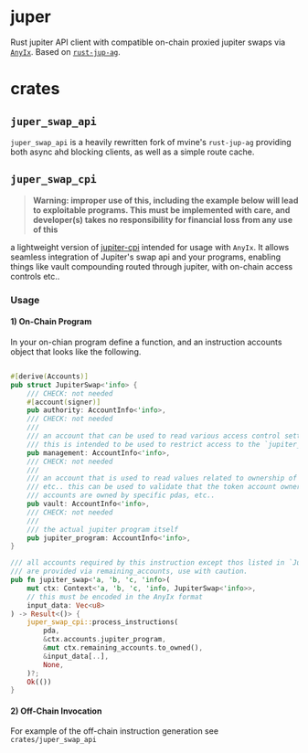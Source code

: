 # juper

Rust jupiter API client with compatible on-chain proxied jupiter swaps via [`AnyIx`](https://github.com/bonedaddy/anyix). Based on [`rust-jup-ag`](https://github.com/mvines/rust-jup-ag).
# crates

## `juper_swap_api`


`juper_swap_api` is a heavily rewritten fork of mvine's `rust-jup-ag` providing both async ahd blocking clients, as well as a simple route cache.

## `juper_swap_cpi`


> **Warning: improper use of this, including the example below will lead to exploitable programs. This must be implemented with care, and developer(s) takes no responsibility for financial loss from any use of this**

a lightweight version of [jupiter-cpi](https://github.com/jup-ag/jupiter-cpi) intended for usage with `AnyIx`. It allows seamless integration of Jupiter's swap api and your programs, enabling things like vault compounding routed through jupiter, with on-chain access controls etc..

### Usage


#### 1) On-Chain Program

In your on-chian program define a function, and an instruction accounts object that looks like  the following.

```rust

#[derive(Accounts)]
pub struct JupiterSwap<'info> {
    /// CHECK: not needed
    #[account(signer)]
    pub authority: AccountInfo<'info>,
    /// CHECK: not needed
    ///
    /// an account that can be used to read various access control settings, etc..
    /// this is intended to be used to restrict access to the `jupiter_swap` function
    pub management: AccountInfo<'info>,
    /// CHECK: not needed
    /// 
    /// an account that is used to read values related to ownership of the token accounts
    /// etc.. this can be used to validate that the token account owners of the jupiter swap
    /// accounts are owned by specific pdas, etc..
    pub vault: AccountInfo<'info>,
    /// CHECK: not needed
    /// 
    /// the actual jupiter program itself
    pub jupiter_program: AccountInfo<'info>,
}

/// all accounts required by this instruction except thos listed in `JupiterSwap`
/// are provided via remaining_accounts, use with caution.
pub fn jupiter_swap<'a, 'b, 'c, 'info>(
    mut ctx: Context<'a, 'b, 'c, 'info, JupiterSwap<'info>>,
    // this must be encoded in the AnyIx format
    input_data: Vec<u8>
) -> Result<()> {
    juper_swap_cpi::process_instructions(
        pda,
        &ctx.accounts.jupiter_program,
        &mut ctx.remaining_accounts.to_owned(),
        &input_data[..],
        None,
    )?;
    Ok(())
}
```

#### 2) Off-Chain Invocation

For example of the off-chain instruction generation see `crates/juper_swap_api`